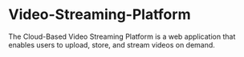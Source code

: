 # Video-Streaming-Platform
The Cloud-Based Video Streaming Platform is a web application that enables users to upload, store, and stream videos on demand.
